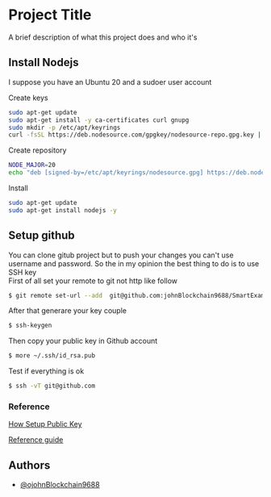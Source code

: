 
# Project Title

A brief description of what this project does and who it's 


## Install Nodejs
I suppose you have an Ubuntu 20 and a sudoer user account 

Create keys

```bash
sudo apt-get update
sudo apt-get install -y ca-certificates curl gnupg
sudo mkdir -p /etc/apt/keyrings
curl -fsSL https://deb.nodesource.com/gpgkey/nodesource-repo.gpg.key | sudo gpg --dearmor -o /etc/apt/keyrings/nodesource.gpg

```

Create repository

```bash
NODE_MAJOR=20
echo "deb [signed-by=/etc/apt/keyrings/nodesource.gpg] https://deb.nodesource.com/node_$NODE_MAJOR.x nodistro main" | sudo tee /etc/apt/sources.list.d/nodesource.list
```

Install 

```bash
sudo apt-get update
sudo apt-get install nodejs -y

```


## Setup github
You can clone gitub project but to push your changes you can't use username and password.
So the in my opinion the best thing to do is to use SSH key  
First of all set your remote to git not http like follow

```bash
$ git remote set-url --add  git@github.com:johnBlockchain9688/SmartExample.git

```

After that generare your key couple

```bash
$ ssh-keygen
```

Then copy your public key in Github account

```bash
$ more ~/.ssh/id_rsa.pub
```


Test if everything is ok 

```bash
$ ssh -vT git@github.com
```



### Reference
[How Setup Public Key](https://sbme-tutorials.github.io/2019/data-structures/notes/public_key.html)

[Reference guide](https://docs.github.com/en/authentication/connecting-to-github-with-ssh)


## Authors

- [@ojohnBlockchain9688](https://www.github.com/johnBlockchain9688)

